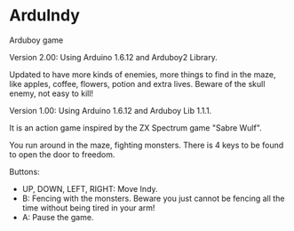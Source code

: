 # ArduIndy
Arduboy game

Version 2.00:
Using Arduino 1.6.12 and Arduboy2 Library.

Updated to have more kinds of enemies, more things to find in the maze, like apples, coffee, flowers, potion and extra lives.
Beware of the skull enemy, not easy to kill!

Version 1.00:
Using Arduino 1.6.12 and Arduboy Lib 1.1.1.

It is an action game inspired by the ZX Spectrum game "Sabre Wulf".

You run around in the maze, fighting monsters.
There is 4 keys to be found to open the door to freedom.

Buttons:
- UP, DOWN, LEFT, RIGHT: Move Indy.
- B: Fencing with the monsters. Beware you just cannot be fencing all the time without being tired in your arm!
- A: Pause the game.
